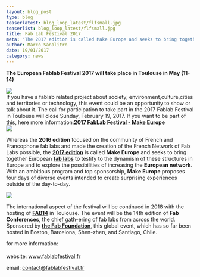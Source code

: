 ```yaml
---
layout: blog_post
type: blog
teaserlatest: blog_loop_latest/flfsmall.jpg
teaserlist: blog_loop_latest/flfsmall.jpg
title: Fab Lab Festival 2017
meta: "The 2017 edition is called Make Europe and seeks to bring together European fab labs to testify to the dynamism of these structures in Europe and to explore the possibilities of increasing the European network."
author: Marco Sanalitro
date: 19/01/2017
category: news
---
```


<strong>The European Fablab Festival 2017 will take place in Toulouse in May (11-14) </strong><br>

<img src= "http://www.fablabbcn.org/img/blog/blog_loop_latest/fls1.jpg" align="middle"> 
<br>
If you have a fablab related project about society, environment,culture,cities and territories or technology, this event could be an opportunity to show or talk about it.
The call for participation to take part in the 2017 Fablab Festival in Toulouse will close Sunday, February 19, 2017. If you want to be part of this, here more information:<strong><a href="link https://docs.google.com/a/iaac.net/forms/d/e/1FAIpQLSe8ucobau_eaiQFE-EIUf0KHb8qKscJw-nEVD620V9R4eA2zg/viewform">2017 FabLab Festival - Make Europe </a></strong> 
<br>

<img src= "http://www.fablabbcn.org/img/blog/blog_loop_latest/fls2.jpg" align="middle"> 
<br>

Whereas the <strong>2016 edition</strong> focused on the community of French and Francophone fab labs and made the creation of the French Network of Fab Labs possible, the <strong><a href="http://www.fablabfestival.fr/">2017 edition</a></strong> is called <strong>Make Europe</strong> and seeks to bring together European <strong><a href="https://www.fablabs.io/">fab labs</a></strong> to testify to the dynamism of these structures in Europe and to explore the possibilities of increasing the <strong>European network</strong>. With an ambitious program and top sponsorship, <strong>Make Europe</strong> proposes four days of diverse events intended to create surprising experiences outside of the day-to-day.
<br>

<img src= "http://www.fablabbcn.org/img/blog/blog_loop_latest/fls3.jpg" align="middle"> 
<br>

The international aspect of the festival will be continued in 2018 with the hosting of  <strong><a href="http://fab12.fabevent.org/">FAB14</a></strong> in Toulouse. The event will be the 14th edition of <strong>Fab Conferences</strong>, the chief gath-ering of fab labs from across the world. Sponsored by <strong><a href="http://www.fabfoundation.org/?_ga=1.129159246.351943665.1481728902">the Fab Foundation</a></strong>, this global event, which has so far been hosted in Boston, Barcelona, Shen-zhen, and Santiago, Chile.<br>

for more information: <br>
<br>website: <a href="http://www.fablabfestival.fr">www.fablabfestival.fr</a> <br>

email: contact@fablabfestival.fr<br>








